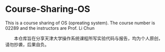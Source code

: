 # Course-Sharing-OS
This is a course sharing of OS (opreating system). The course number is 02289 and the instructors are Prof. Li Chun

&emsp;&emsp;本仓库旨在分享天津大学操作系统课程所写实验代码与报告，均为个人原创，请勿抄袭，后果自负。

